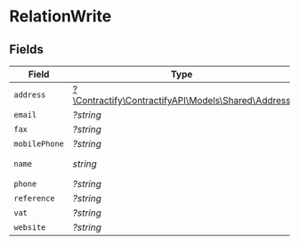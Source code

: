 # RelationWrite


## Fields

| Field                                                                                | Type                                                                                 | Required                                                                             | Description                                                                          | Example                                                                              |
| ------------------------------------------------------------------------------------ | ------------------------------------------------------------------------------------ | ------------------------------------------------------------------------------------ | ------------------------------------------------------------------------------------ | ------------------------------------------------------------------------------------ |
| `address`                                                                            | [?\Contractify\ContractifyAPI\Models\Shared\Address](../../models/shared/Address.md) | :heavy_minus_sign:                                                                   | N/A                                                                                  |                                                                                      |
| `email`                                                                              | *?string*                                                                            | :heavy_minus_sign:                                                                   | N/A                                                                                  | sherlock@example.org                                                                 |
| `fax`                                                                                | *?string*                                                                            | :heavy_minus_sign:                                                                   | N/A                                                                                  | +3211324354                                                                          |
| `mobilePhone`                                                                        | *?string*                                                                            | :heavy_minus_sign:                                                                   | N/A                                                                                  | +23477123456                                                                         |
| `name`                                                                               | *string*                                                                             | :heavy_check_mark:                                                                   | N/A                                                                                  | Sherlock Holmes Detective Services                                                   |
| `phone`                                                                              | *?string*                                                                            | :heavy_minus_sign:                                                                   | N/A                                                                                  | +23477123456                                                                         |
| `reference`                                                                          | *?string*                                                                            | :heavy_minus_sign:                                                                   | N/A                                                                                  | REF123                                                                               |
| `vat`                                                                                | *?string*                                                                            | :heavy_minus_sign:                                                                   | N/A                                                                                  | BE12345678                                                                           |
| `website`                                                                            | *?string*                                                                            | :heavy_minus_sign:                                                                   | N/A                                                                                  | https://www.example.org                                                              |